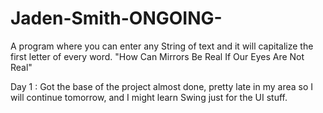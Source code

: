 # Jaden-Smith-ONGOING-
A program where you can enter any String of text and it will capitalize the first letter of every word. "How Can Mirrors Be Real If Our Eyes Are Not Real"

Day 1 : Got the base of the project almost done, pretty late in my area so I will continue tomorrow, and I might learn Swing just for the UI stuff.
